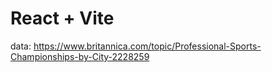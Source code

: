 # React + Vite

data: https://www.britannica.com/topic/Professional-Sports-Championships-by-City-2228259